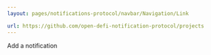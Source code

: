 ```yaml
---
layout: pages/notifications-protocol/navbar/Navigation/Link

url: https://github.com/open-defi-notification-protocol/projects
---
```


Add a notification
